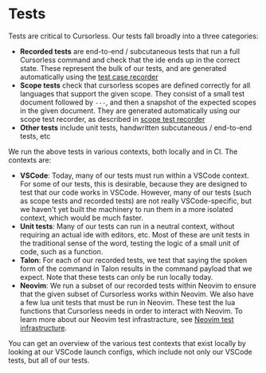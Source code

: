 # Tests

Tests are critical to Cursorless. Our tests fall broadly into a three categories:

- **Recorded tests** are end-to-end / subcutaneous tests that run a full Cursorless command and check that the ide ends up in the correct state. These represent the bulk of our tests, and are generated automatically using the [test case recorder](./test-case-recorder.md)
- **Scope tests** check that cursorless scopes are defined correctly for all languages that support the given scope. They consist of a small test document followed by `---`, and then a snapshot of the expected scopes in the given document. They are generated automatically using our scope test recorder, as described in [scope test recorder](./adding-a-new-scope.md#4-add-tests-for-the-given-scope)
- **Other tests** include unit tests, handwritten subcutaneous / end-to-end tests, etc

We run the above tests in various contexts, both locally and in CI. The contexts are:

- **VSCode**: Today, many of our tests must run within a VSCode context. For some of our tests, this is desirable, because they are designed to test that our code works in VSCode. However, many of our tests (such as scope tests and recorded tests) are not really VSCode-specific, but we haven't yet built the machinery to run them in a more isolated context, which would be much faster.
- **Unit tests**: Many of our tests can run in a neutral context, without requiring an actual ide with editors, etc. Most of these are unit tests in the traditional sense of the word, testing the logic of a small unit of code, such as a function.
- **Talon**: For each of our recorded tests, we test that saying the spoken form of the command in Talon results in the command payload that we expect. Note that these tests can only be run locally today.
- **Neovim**: We run a subset of our recorded tests within Neovim to ensure that the given subset of Cursorless works within Neovim. We also have a few lua unit tests that must be run in Neovim. These test the lua functions that Cursorless needs in order to interact with Neovim. To learn more about our Neovim test infrastracture, see [Neovim test infrastructure](./architecture/neovim-test-infrastructure.md).

You can get an overview of the various test contexts that exist locally by looking at our VSCode launch configs, which include not only our VSCode tests, but all of our tests.
